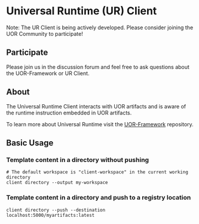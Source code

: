 # Universal Runtime (UR) Client
Note: The UR Client is being actively developed. Please consider joining the UOR Community to participate!

## Participate
Please join us in the discussion forum and feel free to ask questions about the UOR-Framework or UR Client.

## About
The Universal Runtime Client interacts with UOR artifacts and is aware of the runtime instruction
embedded in UOR artifacts.

To learn more about Universal Runtime visit the [UOR-Framework](https://github.com/uor-framework/uor-framework) repository.

## Basic Usage

### Template content in a directory without pushing 
```
# The default workspace is "client-workspace" in the current working directory
client directory --output my-workspace
```

### Template content in a directory and push to a registry location
`client directory --push --destination localhost:5000/myartifacts:latest`




